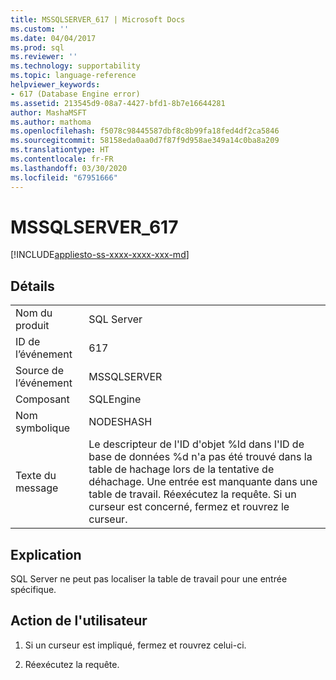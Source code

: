 ```yaml
---
title: MSSQLSERVER_617 | Microsoft Docs
ms.custom: ''
ms.date: 04/04/2017
ms.prod: sql
ms.reviewer: ''
ms.technology: supportability
ms.topic: language-reference
helpviewer_keywords:
- 617 (Database Engine error)
ms.assetid: 213545d9-08a7-4427-bfd1-8b7e16644281
author: MashaMSFT
ms.author: mathoma
ms.openlocfilehash: f5078c98445587dbf8c8b99fa18fed4df2ca5846
ms.sourcegitcommit: 58158eda0aa0d7f87f9d958ae349a14c0ba8a209
ms.translationtype: HT
ms.contentlocale: fr-FR
ms.lasthandoff: 03/30/2020
ms.locfileid: "67951666"
---
```

# <a name="mssqlserver_617"></a>MSSQLSERVER_617
[!INCLUDE[appliesto-ss-xxxx-xxxx-xxx-md](../../includes/appliesto-ss-xxxx-xxxx-xxx-md.md)]
  
## <a name="details"></a>Détails  
  
|||  
|-|-|  
|Nom du produit|SQL Server|  
|ID de l’événement|617|  
|Source de l’événement|MSSQLSERVER|  
|Composant|SQLEngine|  
|Nom symbolique|NODESHASH|  
|Texte du message|Le descripteur de l'ID d'objet %ld dans l'ID de base de données %d n'a pas été trouvé dans la table de hachage lors de la tentative de déhachage. Une entrée est manquante dans une table de travail. Réexécutez la requête. Si un curseur est concerné, fermez et rouvrez le curseur.|  
  
## <a name="explanation"></a>Explication  
SQL Server ne peut pas localiser la table de travail pour une entrée spécifique.  
  
## <a name="user-action"></a>Action de l'utilisateur  
  
1.  Si un curseur est impliqué, fermez et rouvrez celui-ci.  
  
2.  Réexécutez la requête.  
  

